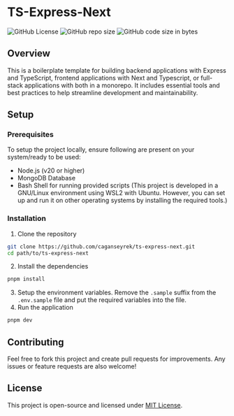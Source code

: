 # TS-Express-Next

![GitHub License](https://img.shields.io/github/license/caganseyrek/ts-express-next)
![GitHub repo size](https://img.shields.io/github/repo-size/caganseyrek/ts-express-next)
![GitHub code size in bytes](https://img.shields.io/github/languages/code-size/caganseyrek/ts-express-next)

## Overview

This is a boilerplate template for building backend applications with Express and TypeScript, frontend applications with Next and Typescript, or full-stack applications with both in a monorepo. It includes essential tools and best practices to help streamline development and maintainability.

## Setup

### Prerequisites

To setup the project locally, ensure following are present on your system/ready to be used:

- Node.js (v20 or higher)
- MongoDB Database
- Bash Shell for running provided scripts (This project is developed in a GNU/Linux environment using WSL2 with Ubuntu. However, you can set up and run it on other operating systems by installing the required tools.)

### Installation

1. Clone the repository

```bash
git clone https://github.com/caganseyrek/ts-express-next.git
cd path/to/ts-express-next
```

2. Install the dependencies

```bash
pnpm install
```

3. Setup the environment variables. Remove the `.sample` suffix from the `.env.sample` file and put the required variables into the file.
4. Run the application

```bash
pnpm dev
```

## Contributing

Feel free to fork this project and create pull requests for improvements. Any issues or feature requests are also welcome!

## License

This project is open-source and licensed under [MIT License](https://github.com/caganseyrek/ts-express-next/blob/main/LICENSE).
